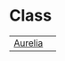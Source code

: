 # Class



|                                   |     |
| --------------------------------- | --- |
| [Aurelia](/aurelia/class/aurelia) |     |


